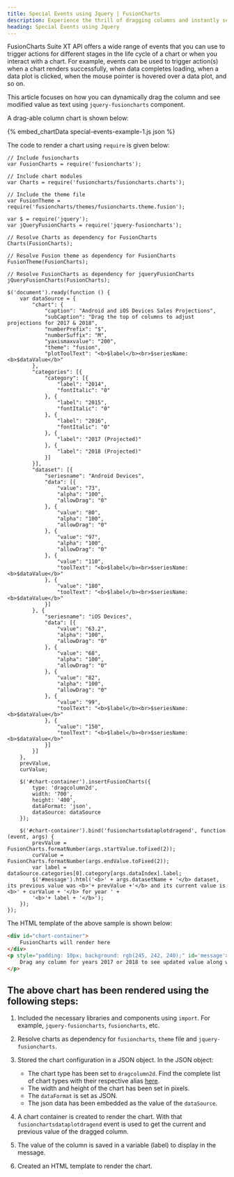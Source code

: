 ```yaml
---
title: Special Events using Jquery | FusionCharts
description: Experience the thrill of dragging columns and instantly seeing modified values with our Jquery-fusioncharts component. Engage with our blog for understanding.
heading: Special Events using Jquery
---
```


FusionCharts Suite XT API offers a wide range of events that you can use to trigger actions for different stages in the life cycle of a chart or when you interact with a chart. For example, events can be used to trigger action(s) when a chart renders successfully, when data completes loading, when a data plot is clicked, when the mouse pointer is hovered over a data plot, and so on.

This article focuses on how you can dynamically drag the column and see modified value as text using `jquery-fusioncharts` component.

A drag-able column chart is shown below:

{% embed_chartData special-events-example-1.js json %}

The code to render a chart using `require` is given below:

```
// Include fusioncharts
var FusionCharts = require('fusioncharts');

// Include chart modules
var Charts = require('fusioncharts/fusioncharts.charts');

// Include the theme file
var FusionTheme = require('fusioncharts/themes/fusioncharts.theme.fusion');

var $ = require('jquery');
var jQueryFusionCharts = require('jquery-fusioncharts');

// Resolve Charts as dependency for FusionCharts
Charts(FusionCharts); 

// Resolve Fusion theme as dependency for FusionCharts
FusionTheme(FusionCharts); 

// Resolve FusionCharts as dependency for jqueryFusionCharts
jQueryFusionCharts(FusionCharts); 

$('document').ready(function () {
    var dataSource = {
        "chart": {
            "caption": "Android and iOS Devices Sales Projections",
            "subCaption": "Drag the top of columns to adjust projections for 2017 & 2018",
            "numberPrefix": "$",
            "numberSuffix": "M",
            "yaxismaxvalue": "200",
            "theme": "fusion",
            "plotToolText": "<b>$label</b><br>$seriesName: <b>$dataValue</b>"
        },
        "categories": [{
            "category": [{
                "label": "2014",
                "fontItalic": "0"
            }, {
                "label": "2015",
                "fontItalic": "0"
            }, {
                "label": "2016",
                "fontItalic": "0"
            }, {
                "label": "2017 (Projected)"
            }, {
                "label": "2018 (Projected)"
            }]
        }],
        "dataset": [{
            "seriesname": "Android Devices",
            "data": [{
                "value": "73",
                "alpha": "100",
                "allowDrag": "0"
            }, {
                "value": "80",
                "alpha": "100",
                "allowDrag": "0"
            }, {
                "value": "97",
                "alpha": "100",
                "allowDrag": "0"
            }, {
                "value": "110",
                "toolText": "<b>$label</b><br>$seriesName: <b>$dataValue</b>"
            }, {
                "value": "180",
                "toolText": "<b>$label</b><br>$seriesName: <b>$dataValue</b>"
            }]
        }, {
            "seriesname": "iOS Devices",
            "data": [{
                "value": "63.2",
                "alpha": "100",
                "allowDrag": "0"
            }, {
                "value": "68",
                "alpha": "100",
                "allowDrag": "0"
            }, {
                "value": "82",
                "alpha": "100",
                "allowDrag": "0"
            }, {
                "value": "99",
                "toolText": "<b>$label</b><br>$seriesName: <b>$dataValue</b>"
            }, {
                "value": "150",
                "toolText": "<b>$label</b><br>$seriesName: <b>$dataValue</b>"
            }]
        }]
    },
    prevValue,
    curValue;

    $('#chart-container').insertFusionCharts({
        type: 'dragcolumn2d',
        width: '700',
        height: '400',
        dataFormat: 'json',
        dataSource: dataSource
    });

    $('#chart-container').bind('fusionchartsdataplotdragend', function (event, args) {
        prevValue = FusionCharts.formatNumber(args.startValue.toFixed(2));
        curValue = FusionCharts.formatNumber(args.endValue.toFixed(2));
        var label = dataSource.categories[0].category[args.dataIndex].label;
        $('#message').html('<b>' + args.datasetName + '</b> dataset, its previous value was <b>'+ prevValue +'</b> and its current value is <b>' + curValue + '</b> for year ' +
        '<b>'+ label + '</b>');
    });
});
```


The HTML template of the above sample is shown below:

```HTML
<div id="chart-container">
    FusionCharts will render here
</div>
<p style="padding: 10px; background: rgb(245, 242, 240);" id='message'>
    Drag any column for years 2017 or 2018 to see updated value along with the label
</p>
```

## The above chart has been rendered using the following steps:

1. Included the necessary libraries and components using `import`. For example, `jquery-fusioncharts`, `fusioncharts`, etc.

2. Resolve charts as dependency for `fusioncharts`, `theme` file and `jquery-fusioncharts`. 

3. Stored the chart configuration in a JSON object. In the JSON object:
    * The chart type has been set to `dragcolumn2d`. Find the complete list of chart types with their respective alias [here](https://www.fusioncharts.com/dev/chart-guide/list-of-charts).
    * The width and height of the chart has been set in pixels. 
    * The `dataFormat` is set as JSON.
    * The json data has been embedded as the value of the `dataSource`.

4. A chart container is created to render the chart. With that `fusionchartsdataplotdragend` event is used to get the current and previous value of the dragged column. 

5. The value of the column is saved in a variable (label) to display in the message.

6. Created an HTML template to render the chart.
